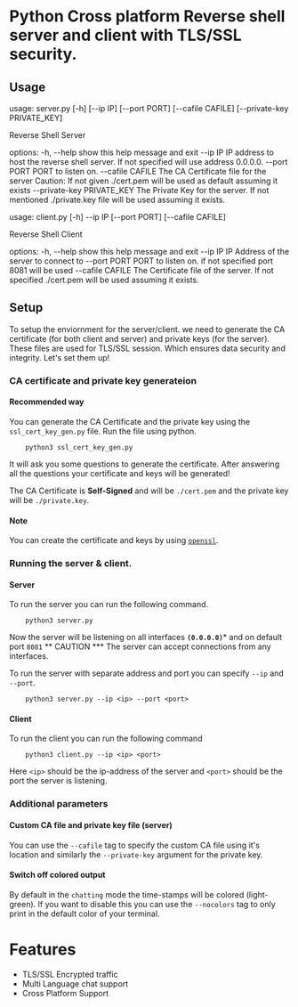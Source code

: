 # Python Cross platform Reverse shell server and client with TLS/SSL security. 



## Usage

usage: server.py [-h] [--ip IP] [--port PORT] [--cafile CAFILE]
                 [--private-key PRIVATE_KEY]

Reverse Shell Server

options:
  -h, --help            show this help message and exit
  --ip IP               IP address to host the reverse shell server. If not
                        specified will use address 0.0.0.0.
  --port PORT           PORT to listen on.
  --cafile CAFILE       The CA Certificate file for the server Caution: If not
                        given ./cert.pem will be used as default assuming it
                        exists
  --private-key PRIVATE_KEY
                        The Private Key for the server. If not mentioned
                        ./private.key file will be used assuming it exists.


usage: client.py [-h] --ip IP [--port PORT] [--cafile CAFILE]

Reverse Shell Client

options:
  -h, --help       show this help message and exit
  --ip IP          IP Address of the server to connect to
  --port PORT      PORT to listen on. if not specified port 8081 will be used
  --cafile CAFILE  The Certificate file of the server. If not specified
                   ./cert.pem will be used assuming it exists.

## Setup

To setup the enviornment for the server/client. we need to generate the CA certificate (for both client and server) and private keys (for the server).
These files are used for TLS/SSL session. Which ensures data security and integrity.
Let's set them up!

### CA certificate and private key generateion

#### Recommended way

You can generate the CA Certificate and the private key using the `ssl_cert_key_gen.py` file.
Run the file using python.

```shell
    python3 ssl_cert_key_gen.py
```
It will ask you some questions to generate the certificate. After answering all the questions your certificate and keys will be generated!

The CA Certificate is **Self-Signed** and will be `./cert.pem` and the private key will be `./private.key`.

#### Note
You can create the certificate and keys by using [`openssl`](https://snyk.io/blog/implementing-tls-ssl-python/).

### Running the server & client.

#### Server
To run the server you can run the following command.

```shell
    python3 server.py
```
Now the server will be listening on all interfaces **`(0.0.0.0)`*** and on default port `8081`
** CAUTION ***
The server can accept connections from any interfaces.

To run the server with separate address and port you can specify `--ip` and `--port`.
```shell
    python3 server.py --ip <ip> --port <port>
```

#### Client

To run the client you can run the following command

```shell
    python3 client.py --ip <ip> <port>
```

Here `<ip>` should be the ip-address of the server and `<port>` should be the port the server is listening.

### Additional parameters

#### Custom CA file and private key file (server)

You can use the `--cafile` tag to specify the custom CA file using it's location and similarly the `--private-key` argument for the private key.

#### Switch off colored output

By default in the `chatting` mode the time-stamps will be colored (light-green).
If you want to disable this you can use the `--nocolors` tag to only print in the default color of your terminal.

# Features

* TLS/SSL Encrypted traffic
* Multi Language chat support
* Cross Platform Support
